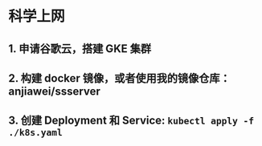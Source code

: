 # 科学上网

## 1. 申请谷歌云，搭建 GKE 集群

## 2. 构建 docker 镜像，或者使用我的镜像仓库： anjiawei/ssserver

## 3. 创建 Deployment 和 Service: `kubectl apply -f ./k8s.yaml`